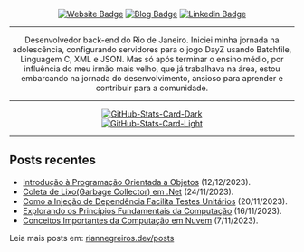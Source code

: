 <div align="center">
<p><a href="https://riannegreiros.dev"><img src="https://img.shields.io/badge/-Website-3B7EBF?style=for-the-badge&amp;logo=amp&amp;logoColor=white" alt="Website Badge"></a> <a href="https://riannegreiros.dev/posts"><img src="https://img.shields.io/badge/-Blog-3B7EBF?style=for-the-badge&amp;logo=Hashnode&amp;logoColor=white" alt="Blog Badge"></a> <a href="https://linkedin.com/in/riannegreiros"><img src="https://img.shields.io/badge/-LinkedIn-3B7EBF?style=for-the-badge&amp;logo=Linkedin&amp;logoColor=white" alt="Linkedin Badge"></a></p>
<hr>
<p>Desenvolvedor back-end do Rio de Janeiro. Iniciei minha jornada na adolescência, configurando servidores para o jogo DayZ usando Batchfile, Linguagem C, XML e JSON. Mas só após terminar o ensino médio, por influência do meu irmão mais velho, que já trabalhava na área, estou embarcando na jornada do desenvolvimento, ansioso para aprender e contribuir para a comunidade.</p>
<hr>
<p><a href="https://github.com/RianNegreiros/RianNegreiros#gh-dark-mode-only"><img src="https://github-readme-stats-three-iota-97.vercel.app/api?username=RianNegreiros&amp;show_icons=true&amp;hide_border=true&amp;include_all_commits=true&amp;card_width=600&amp;custom_title=GitHub%20Open%20Source%20Stats&amp;title_color=3B7EBF&amp;text_color=FFF&amp;icon_color=3B7EBF&amp;hide=contribs&amp;show=reviews,prs_merged,prs_merged_percentage&amp;theme=transparent#gh-dark-mode-only" alt="GitHub-Stats-Card-Dark"></a><br>
<a href="https://github.com/RianNegreiros/RianNegreiros#gh-light-mode-only"><img src="https://github-readme-stats-three-iota-97.vercel.app/api?username=RianNegreiros&amp;show_icons=true&amp;hide_border=true&amp;include_all_commits=true&amp;card_width=600&amp;custom_title=GitHub%20Open%20Source%20Stats&amp;title_color=3B7EBF&amp;text_color=474A4E&amp;icon_color=3B7EBF&amp;hide=contribs&amp;show=reviews,prs_merged,prs_merged_percentage&amp;theme=transparent#gh-light-mode-only" alt="GitHub-Stats-Card-Light"></a></p>
</div>
<hr>
<h2>Posts recentes</h2>
<ul><li><a href=https://www.riannegreiros.dev/posts/introducao-a-programacao-orientada-a-objetos target="_blank" rel="noopener noreferrer">Introdução à Programação Orientada a Objetos</a> (12/12/2023).</li>
<li><a href=https://www.riannegreiros.dev/posts/coleta-de-lixogarbage-collector-em-net target="_blank" rel="noopener noreferrer">Coleta de Lixo(Garbage Collector) em .Net</a> (24/11/2023).</li>
<li><a href=https://www.riannegreiros.dev/posts/como-a-injecao-de-dependencia-facilita-testes-unitarios-em-net target="_blank" rel="noopener noreferrer">Como a Injeção de Dependência Facilita Testes Unitários</a> (20/11/2023).</li>
<li><a href=https://www.riannegreiros.dev/posts/explorando-os-principios-fundamentais-da-computacao target="_blank" rel="noopener noreferrer">Explorando os Princípios Fundamentais da Computação</a> (16/11/2023).</li>
<li><a href=https://www.riannegreiros.dev/posts/conceitos-importantes-da-computacao-em-nuvem target="_blank" rel="noopener noreferrer">Conceitos Importantes da Computação em Nuvem</a> (7/11/2023).</li></ul>
<p>Leia mais posts em: <a href="https://www.riannegreiros.dev/posts" target="_blank" rel="noopener noreferrer">riannegreiros.dev/posts</a></p>

